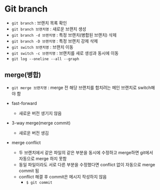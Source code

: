 # Git branch

- `git branch` : 브랜치 목록 확인
- `git branch 브랜치명` : 새로운 브랜치 생성
- `git branch -d 브랜치명` : 특정 브랜치(병합된 브랜치) 삭제
- `git branch -D 브랜치명` : 특정 브랜치 강제 삭제
- `git switch 브랜치명` : 브랜치 이동
- `git switch -c 브랜치명` : 브랜치를 새로 생성과 동시에 이동
- `git log --oneline --all --graph`



## merge(병합)

- `git merge 브랜치명` : merge 전 해당 브랜치를 합치려는 메인 브랜치로 switch해야 함

- fast-forward
  - 새로운 버전 생기지 않음
- 3-way merge(merge commit)
  - 새로운 버전 생김
- merge conflict
  - 두 브랜치에서 같은 파일의 같은 부분을 동시에 수정하고 merge하면 git에서 자동으로 merge 하지 못함
  - 동일 파일이라도 서로 다른 부분을 수정했다면 conflict 없이 자동으로 merge commit 됨
  - conflict 해결 후 commit은 메시지 작성하지 않음
    - `$ git commit`
